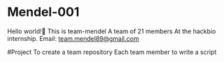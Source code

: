 # Mendel-001
Hello world!👋
This is team-mendel
A team of 21 members
At the hackbio internship.
Email: team.mendel89@gmail.com


#Project
To create a team repository
Each team member to write a script 


